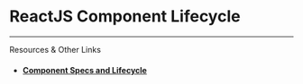 # ReactJS Component Lifecycle



----

Resources & Other Links

- #### [Component Specs and Lifecycle](https://facebook.github.io/react/docs/component-specs.html)